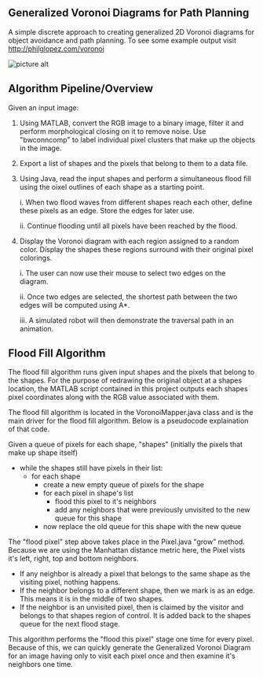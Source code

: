 ## Generalized Voronoi Diagrams for Path Planning

A simple discrete approach to creating generalized 2D Voronoi diagrams for object avoidance and path planning. To see some example output visit http://philglopez.com/voronoi

![picture alt](http://philglopez.com/voronoi/img/blocks.JPG "A simple block example converted to Voronoi")

## Algorithm Pipeline/Overview

Given an input image:

1. Using MATLAB, convert the RGB image to a binary image, filter it and perform morphological closing on it to remove noise. 
   Use "bwconncomp" to label individual pixel clusters that make up the objects in the image.
   
2. Export a list of shapes and the pixels that belong to them to a data file.

3. Using Java, read the input shapes and perform a simultaneous flood fill using the oixel outlines of each shape as a starting point.

   i. When two flood waves from different shapes reach each other, define these pixels as an edge. Store the edges for later use.
  
   ii. Continue flooding until all pixels have been reached by the flood.
  
4. Display the Voronoi diagram with each region assigned to a random color. Display the shapes these regions surround with their
    original pixel colorings. 
    
   i. The user can now use their mouse to select two edges on the diagram. 
   
   ii. Once two edges are selected, the shortest path between the two edges will be computed using A*. 
   
   iii. A simulated robot will then demonstrate the traversal path in an animation.

## Flood Fill Algorithm

The flood fill algorithm runs given input shapes and the pixels that belong to the shapes. For the purpose of redrawing the original
object at a shapes location, the MATLAB script contained in this project outputs each shapes pixel coordinates along with the RGB value associated with them.

The flood fill algorithm is located in the VoronoiMapper.java class and is the main driver for the flood fill algorithm. Below is a pseudocode explaination of that code.

Given a queue of pixels for each shape, "shapes" (initially the pixels that make up shape itself)

* while the shapes still have pixels in their list:
   * for each shape
      * create a new empty queue of pixels for the shape
      * for each pixel in shape's list
         * flood this pixel to it's neighbors 
         * add any neighbors that were previously unvisited to the new queue for this shape
      * now replace the old queue for this shape with the new queue     
      
The "flood pixel" step above takes place in the Pixel.java "grow" method. Because we are using the Manhattan distance metric here, the Pixel vists it's left, right, top and bottom neighbors. 

* If any neighbor is already a pixel that belongs to the same shape as the visiting pixel, nothing happens.
* If the neighbor belongs to a different shape, then we mark is as an edge. This means it is in the middle of two shapes.
* If the neighbor is an unvisited pixel, then is claimed by the visitor and belongs to that shapes region of control. It is added back to the shapes queue for the next flood stage. 

This algorithm performs the "flood this pixel" stage one time for every pixel. Because of this, we can quickly generate the Generalized Voronoi Diagram for an image having only to visit each pixel once and then examine it's neighbors one time. 
